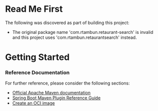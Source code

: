 # Read Me First
The following was discovered as part of building this project:

* The original package name 'com.rtambun.retaurant-search' is invalid and this project uses 'com.rtambun.retaurantsearch' instead.

# Getting Started

### Reference Documentation
For further reference, please consider the following sections:

* [Official Apache Maven documentation](https://maven.apache.org/guides/index.html)
* [Spring Boot Maven Plugin Reference Guide](https://docs.spring.io/spring-boot/docs/2.7.0/maven-plugin/reference/html/)
* [Create an OCI image](https://docs.spring.io/spring-boot/docs/2.7.0/maven-plugin/reference/html/#build-image)


